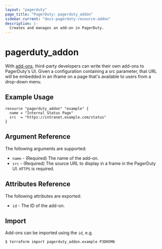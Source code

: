 ```yaml
---
layout: "pagerduty"
page_title: "PagerDuty: pagerduty_addon"
sidebar_current: "docs-pagerduty-resource-addon"
description: |-
  Creates and manages an add-on in PagerDuty.
---
```


# pagerduty\_addon

With [add-ons](https://v2.developer.pagerduty.com/v2/page/api-reference#!/Add-ons/get_addons), third-party developers can write their own add-ons to PagerDuty's UI. Given a configuration containing a src parameter, that URL will be embedded in an iframe on a page that's available to users from a drop-down menu.

## Example Usage

```
resource "pagerduty_addon" "example" {
  name = "Internal Status Page"
  src  = "https://intranet.example.com/status"
}
```

## Argument Reference

The following arguments are supported:

  * `name` - (Required) The name of the add-on.
  * `src` - (Required) The source URL to display in a frame in the PagerDuty UI. `HTTPS` is required.

## Attributes Reference

The following attributes are exported:

  * `id` - The ID of the add-on.

## Import

Add-ons can be imported using the `id`, e.g.

```
$ terraform import pagerduty_addon.example P3DH5M6
```

